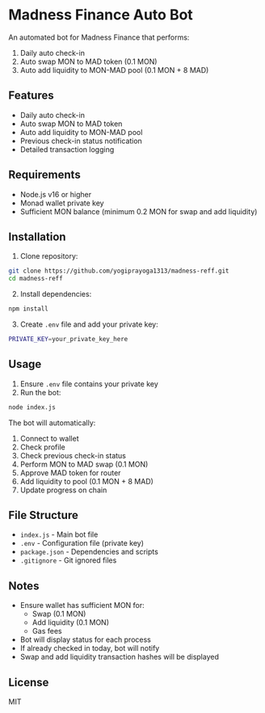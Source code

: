 # Madness Finance Auto Bot

An automated bot for Madness Finance that performs:
1. Daily auto check-in
2. Auto swap MON to MAD token (0.1 MON)
3. Auto add liquidity to MON-MAD pool (0.1 MON + 8 MAD)

## Features

- Daily auto check-in
- Auto swap MON to MAD token
- Auto add liquidity to MON-MAD pool
- Previous check-in status notification
- Detailed transaction logging

## Requirements

- Node.js v16 or higher
- Monad wallet private key
- Sufficient MON balance (minimum 0.2 MON for swap and add liquidity)

## Installation

1. Clone repository:
```bash
git clone https://github.com/yogiprayoga1313/madness-reff.git
cd madness-reff
```

2. Install dependencies:
```bash
npm install
```

3. Create `.env` file and add your private key:
```bash
PRIVATE_KEY=your_private_key_here
```

## Usage

1. Ensure `.env` file contains your private key
2. Run the bot:
```bash
node index.js
```

The bot will automatically:
1. Connect to wallet
2. Check profile
3. Check previous check-in status
4. Perform MON to MAD swap (0.1 MON)
5. Approve MAD token for router
6. Add liquidity to pool (0.1 MON + 8 MAD)
7. Update progress on chain

## File Structure

- `index.js` - Main bot file
- `.env` - Configuration file (private key)
- `package.json` - Dependencies and scripts
- `.gitignore` - Git ignored files

## Notes

- Ensure wallet has sufficient MON for:
  - Swap (0.1 MON)
  - Add liquidity (0.1 MON)
  - Gas fees
- Bot will display status for each process
- If already checked in today, bot will notify
- Swap and add liquidity transaction hashes will be displayed

## License

MIT 
